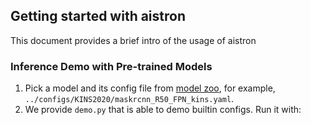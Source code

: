 ## Getting started with aistron

This document provides a brief intro of the usage of aistron

### Inference Demo with Pre-trained Models
1. Pick a model and its config file from
  [model zoo](../docs/DEL_ZOO.md),
  for example, `../configs/KINS2020/maskrcnn_R50_FPN_kins.yaml`.
2. We provide `demo.py` that is able to demo builtin configs. Run it with:

